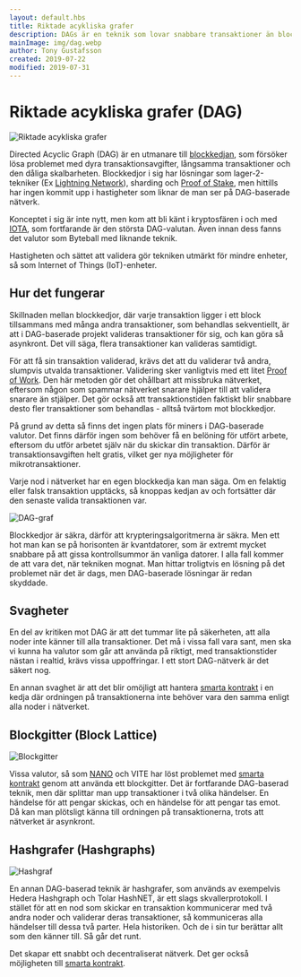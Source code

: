```yaml
---
layout: default.hbs
title: Riktade acykliska grafer
description: DAGs är en teknik som lovar snabbare transaktioner än blockkedjor och som med framgång används av kryptovalutor så som IOTA och NANO.
mainImage: img/dag.webp
author: Tony Gustafsson
created: 2019-07-22
modified: 2019-07-31
---
```


# Riktade acykliska grafer (DAG)

![Riktade acykliska grafer](/img/dag.webp 'Riktade acykliska grafer')

Directed Acyclic Graph (DAG) är en utmanare till [blockkedjan](/tekniker/blockkedjor.html), som försöker lösa problemet med dyra transaktionsavgifter, långsamma transaktioner och den dåliga skalbarheten. Blockkedjor i sig har lösningar som lager-2-tekniker (Ex [Lightning Network](/tekniker/lightning-network.html)), sharding och [Proof of Stake](/tekniker/proof-of-stake.html), men hittills har ingen kommit upp i hastigheter som liknar de man ser på DAG-baserade nätverk.

Konceptet i sig är inte nytt, men kom att bli känt i kryptosfären i och med [IOTA](/kryptovalutor/iota.html), som fortfarande är den största DAG-valutan. Även innan dess fanns det valutor som Byteball med liknande teknik.

Hastigheten och sättet att validera gör tekniken utmärkt för mindre enheter, så som Internet of Things (IoT)-enheter.

## Hur det fungerar

Skillnaden mellan blockkedjor, där varje transaktion ligger i ett block tillsammans med många andra transaktioner, som behandlas sekventiellt, är att i DAG-baserade projekt valideras transaktioner för sig, och kan göra så asynkront. Det vill säga, flera transaktioner kan valideras samtidigt.

För att få sin transaktion validerad, krävs det att du validerar två andra, slumpvis utvalda transaktioner. Validering sker vanligtvis med ett litet [Proof of Work](/tekniker/proof-of-work). Den här metoden gör det ohållbart att missbruka nätverket, eftersom någon som spammar nätverket snarare hjälper till att validera snarare än stjälper. Det gör också att transaktionstiden faktiskt blir snabbare desto fler transaktioner som behandlas - alltså tvärtom mot blockkedjor.

På grund av detta så finns det ingen plats för miners i DAG-baserade valutor. Det finns därför ingen som behöver få en belöning för utfört arbete, eftersom du utför arbetet själv när du skickar din transaktion. Därför är transaktionsavgiften helt gratis, vilket ger nya möjligheter för mikrotransaktioner.

Varje nod i nätverket har en egen blockkedja kan man säga. Om en felaktig eller falsk transaktion upptäcks, så knoppas kedjan av och fortsätter där den senaste valida transaktionen var.

![DAG-graf](/img/dag-graph.webp 'DAG-graf')

Blockkedjor är säkra, därför att krypteringsalgoritmerna är säkra. Men ett hot man kan se på horisonten är kvantdatorer, som är extremt mycket snabbare på att gissa kontrollsummor än vanliga datorer. I alla fall kommer de att vara det, när tekniken mognat. Man hittar troligtvis en lösning på det problemet när det är dags, men DAG-baserade lösningar är redan skyddade.

## Svagheter

En del av kritiken mot DAG är att det tummar lite på säkerheten, att alla noder inte känner till alla transaktioner. Det må i vissa fall vara sant, men ska vi kunna ha valutor som går att använda på riktigt, med transaktionstider nästan i realtid, krävs vissa uppoffringar. I ett stort DAG-nätverk är det säkert nog.

En annan svaghet är att det blir omöjligt att hantera [smarta kontrakt](/tekniker/smarta-kontrakt.html) i en kedja där ordningen på transaktionerna inte behöver vara den samma enligt alla noder i nätverket.

## Blockgitter (Block Lattice)

![Blockgitter](/img/block-lattice.webp 'Blockgitter')

Vissa valutor, så som [NANO](/kryptovalutor/nano.html) och VITE har löst problemet med [smarta kontrakt](/tekniker/smarta-kontrakt.html) genom att använda ett blockgitter. Det är fortfarande DAG-baserad teknik, men där splittar man upp transaktioner i två olika händelser. En händelse för att pengar skickas, och en händelse för att pengar tas emot. Då kan man plötsligt känna till ordningen på transaktionerna, trots att nätverket är asynkront.

## Hashgrafer (Hashgraphs)

![Hashgraf](/img/hashgraph.webp 'Hashgraf')

En annan DAG-baserad teknik är hashgrafer, som används av exempelvis Hedera Hashgraph och Tolar HashNET, är ett slags skvallerprotokoll. I stället för att en nod som skickar en transaktion kommunicerar med två andra noder och validerar deras transaktioner, så kommuniceras alla händelser till dessa två parter. Hela historiken. Och de i sin tur berättar allt som den känner till. Så går det runt.

Det skapar ett snabbt och decentraliserat nätverk. Det ger också möjligheten till [smarta kontrakt](/tekniker/smarta-kontrakt.html).
